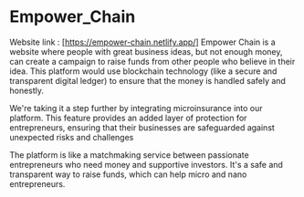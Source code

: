# Empower_Chain
Website link : [https://empower-chain.netlify.app/]
Empower Chain is a website where people with great business ideas, but not enough money, can create a campaign to raise funds from other people who believe in their idea. This platform would use blockchain technology (like a secure and transparent digital ledger) to ensure that the money is handled safely and honestly.​

We're taking it a step further by integrating microinsurance into our platform. This feature provides an added layer of protection for entrepreneurs, ensuring that their businesses are safeguarded against unexpected risks and challenges​

​The platform is like a matchmaking service between passionate entrepreneurs who need money and supportive investors. It's a safe and transparent way to raise funds, which can help micro and nano entrepreneurs.​
